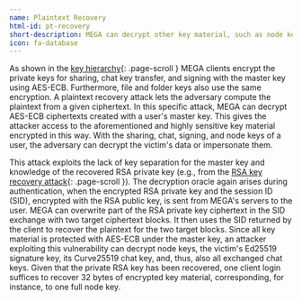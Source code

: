 ```yaml
---
name: Plaintext Recovery
html-id: pt-recovery
short-description: MEGA can decrypt other key material, such as node keys, and use them to decrypt all user communication and files.
icon: fa-database
---
```


As shown in the [key hierarchy](#key-hierarchy){: .page-scroll } MEGA clients encrypt the private keys for sharing, chat key transfer, and signing with the master key using AES-ECB.
Furthermore, file and folder keys also use the same encryption.
A plaintext recovery attack lets the adversary compute the plaintext from a given ciphertext.
In this specific attack, MEGA can decrypt AES-ECB ciphertexts created with a user's master key.
This gives the attacker access to the aforementioned and highly sensitive key material encrypted in this way.
With the sharing, chat, signing, and node keys of a user, the adversary can decrypt the victim's data or impersonate them.

This attack exploits the lack of key separation for the master key and knowledge of the recovered RSA private key (e.g., from the [RSA key recovery attack](#rsa-key-recovery){: .page-scroll }).
The decryption oracle again arises during authentication, when the encrypted RSA private key and the session ID (SID), encrypted with the RSA public key, is sent from MEGA's servers to the user.
MEGA can overwrite part of the RSA private key ciphertext in the SID exchange with two target ciphertext blocks.
It then uses the SID returned by the client to recover the plaintext for the two target blocks.
Since all key material is protected with AES-ECB under the master key, an attacker exploiting this vulnerability can decrypt node keys, the victim's Ed25519 signature key, its Curve25519 chat key, and, thus, also all exchanged chat keys.
Given that the private RSA key has been recovered, one client login suffices to recover 32 bytes of encrypted key material, corresponding, for instance, to one full node key.

